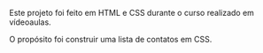 Este projeto foi feito em HTML e CSS durante o curso realizado em vídeoaulas.

O propósito foi construir uma lista de contatos em CSS.